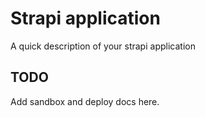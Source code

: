 # Strapi application

A quick description of your strapi application

## TODO

Add sandbox and deploy docs here.
